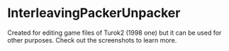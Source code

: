 # InterleavingPackerUnpacker
Created for editing game files of Turok2 (1998 one) but it can be used for other purposes.
Check out the screenshots to learn more.
